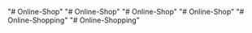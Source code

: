 "# Online-Shop" 
"# Online-Shop" 
"# Online-Shop" 
"# Online-Shop" 
"# Online-Shopping" 
"# Online-Shopping" 
